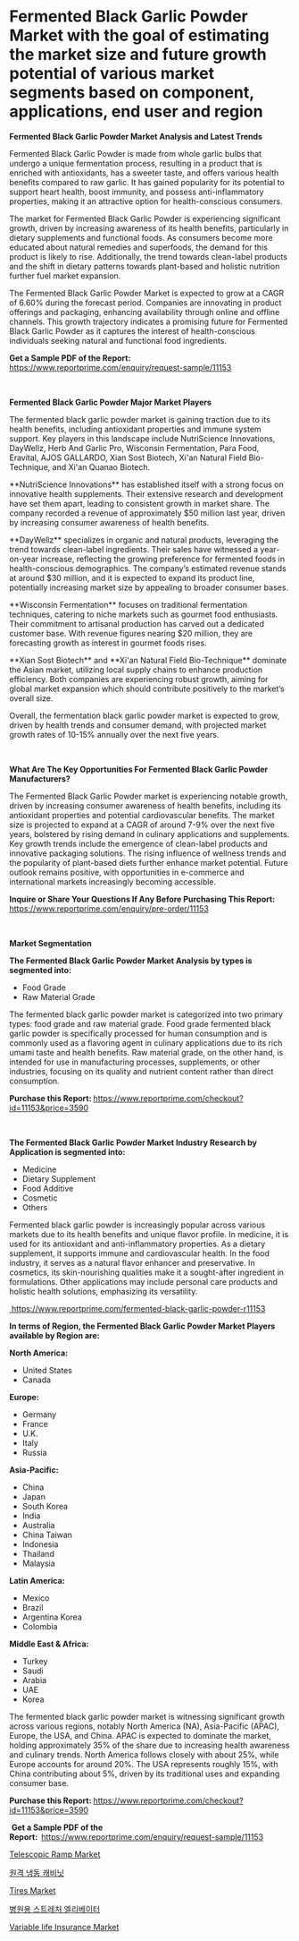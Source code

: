 <p><h1>Fermented Black Garlic Powder Market with the goal of estimating the market size and future growth potential of various market segments based on component, applications, end user and region</h1></p><p><strong>Fermented Black Garlic Powder Market Analysis and Latest Trends</strong></p>
<p><p>Fermented Black Garlic Powder is made from whole garlic bulbs that undergo a unique fermentation process, resulting in a product that is enriched with antioxidants, has a sweeter taste, and offers various health benefits compared to raw garlic. It has gained popularity for its potential to support heart health, boost immunity, and possess anti-inflammatory properties, making it an attractive option for health-conscious consumers.</p><p>The market for Fermented Black Garlic Powder is experiencing significant growth, driven by increasing awareness of its health benefits, particularly in dietary supplements and functional foods. As consumers become more educated about natural remedies and superfoods, the demand for this product is likely to rise. Additionally, the trend towards clean-label products and the shift in dietary patterns towards plant-based and holistic nutrition further fuel market expansion. </p><p>The Fermented Black Garlic Powder Market is expected to grow at a CAGR of 6.60% during the forecast period. Companies are innovating in product offerings and packaging, enhancing availability through online and offline channels. This growth trajectory indicates a promising future for Fermented Black Garlic Powder as it captures the interest of health-conscious individuals seeking natural and functional food ingredients.</p></p>
<p><strong>Get a Sample PDF of the Report:&nbsp;</strong> <a href="https://www.reportprime.com/enquiry/request-sample/11153">https://www.reportprime.com/enquiry/request-sample/11153</a></p>
<p>&nbsp;</p>
<p><strong>Fermented Black Garlic Powder Major Market Players</strong></p>
<p><p>The fermented black garlic powder market is gaining traction due to its health benefits, including antioxidant properties and immune system support. Key players in this landscape include NutriScience Innovations, DayWellz, Herb And Garlic Pro, Wisconsin Fermentation, Para Food, Eravital, AJOS GALLARDO, Xian Sost Biotech, Xi'an Natural Field Bio-Technique, and Xi'an Quanao Biotech.</p><p>**NutriScience Innovations** has established itself with a strong focus on innovative health supplements. Their extensive research and development have set them apart, leading to consistent growth in market share. The company recorded a revenue of approximately $50 million last year, driven by increasing consumer awareness of health benefits.</p><p>**DayWellz** specializes in organic and natural products, leveraging the trend towards clean-label ingredients. Their sales have witnessed a year-on-year increase, reflecting the growing preference for fermented foods in health-conscious demographics. The company’s estimated revenue stands at around $30 million, and it is expected to expand its product line, potentially increasing market size by appealing to broader consumer bases.</p><p>**Wisconsin Fermentation** focuses on traditional fermentation techniques, catering to niche markets such as gourmet food enthusiasts. Their commitment to artisanal production has carved out a dedicated customer base. With revenue figures nearing $20 million, they are forecasting growth as interest in gourmet foods rises.</p><p>**Xian Sost Biotech** and **Xi'an Natural Field Bio-Technique** dominate the Asian market, utilizing local supply chains to enhance production efficiency. Both companies are experiencing robust growth, aiming for global market expansion which should contribute positively to the market’s overall size.</p><p>Overall, the fermentation black garlic powder market is expected to grow, driven by health trends and consumer demand, with projected market growth rates of 10-15% annually over the next five years.</p></p>
<p>&nbsp;</p>
<p><strong>What Are The Key Opportunities For Fermented Black Garlic Powder Manufacturers?</strong></p>
<p><p>The Fermented Black Garlic Powder market is experiencing notable growth, driven by increasing consumer awareness of health benefits, including its antioxidant properties and potential cardiovascular benefits. The market size is projected to expand at a CAGR of around 7-9% over the next five years, bolstered by rising demand in culinary applications and supplements. Key growth trends include the emergence of clean-label products and innovative packaging solutions. The rising influence of wellness trends and the popularity of plant-based diets further enhance market potential. Future outlook remains positive, with opportunities in e-commerce and international markets increasingly becoming accessible.</p></p>
<p><strong>Inquire or Share Your Questions If Any Before Purchasing This Report:</strong> <a href="https://www.reportprime.com/enquiry/pre-order/11153">https://www.reportprime.com/enquiry/pre-order/11153</a></p>
<p>&nbsp;</p>
<p><strong>Market Segmentation</strong></p>
<p><strong>The Fermented Black Garlic Powder Market Analysis by types is segmented into:</strong></p>
<p><ul><li>Food Grade</li><li>Raw Material Grade</li></ul></p>
<p><p>The fermented black garlic powder market is categorized into two primary types: food grade and raw material grade. Food grade fermented black garlic powder is specifically processed for human consumption and is commonly used as a flavoring agent in culinary applications due to its rich umami taste and health benefits. Raw material grade, on the other hand, is intended for use in manufacturing processes, supplements, or other industries, focusing on its quality and nutrient content rather than direct consumption.</p></p>
<p><strong>Purchase this Report:&nbsp;</strong><a href="https://www.reportprime.com/checkout?id=11153&price=3590">https://www.reportprime.com/checkout?id=11153&price=3590</a></p>
<p>&nbsp;</p>
<p><strong>The Fermented Black Garlic Powder Market Industry Research by Application is segmented into:</strong></p>
<p><ul><li>Medicine</li><li>Dietary Supplement</li><li>Food Additive</li><li>Cosmetic</li><li>Others</li></ul></p>
<p><p>Fermented black garlic powder is increasingly popular across various markets due to its health benefits and unique flavor profile. In medicine, it is used for its antioxidant and anti-inflammatory properties. As a dietary supplement, it supports immune and cardiovascular health. In the food industry, it serves as a natural flavor enhancer and preservative. In cosmetics, its skin-nourishing qualities make it a sought-after ingredient in formulations. Other applications may include personal care products and holistic health solutions, emphasizing its versatility.</p></p>
<p><a href="https://www.reportprime.com/fermented-black-garlic-powder-r11153">&nbsp;https://www.reportprime.com/fermented-black-garlic-powder-r11153</a></p>
<p><strong>In terms of Region, the Fermented Black Garlic Powder Market Players available by Region are:</strong></p>
<p>
    <p> <strong> North America: </strong>
        <ul>
            <li>United States</li>
            <li>Canada</li>
        </ul>
        </p> 
    <p> <strong> Europe: </strong>
        <ul>
            <li>Germany</li>
            <li>France</li>
            <li>U.K.</li>
            <li>Italy</li>
            <li>Russia</li>
        </ul>
        </p> 
    <p> <strong> Asia-Pacific: </strong>
        <ul>
            <li>China</li>
            <li>Japan</li>
            <li>South Korea</li>
            <li>India</li>
            <li>Australia</li>
            <li>China Taiwan</li>
            <li>Indonesia</li>
            <li>Thailand</li>
            <li>Malaysia</li>
        </ul>
        </p> 
    <p> <strong> Latin America: </strong>
        <ul>
            <li>Mexico</li>
            <li>Brazil</li>
            <li>Argentina Korea</li>
            <li>Colombia</li>
        </ul>
        </p> 
    <p> <strong> Middle East & Africa: </strong>
        <ul>
            <li>Turkey</li>
            <li>Saudi</li>
            <li>Arabia</li>
            <li>UAE</li>
            <li>Korea</li>
        </ul>
    </p>
    </p>
<p><p>The fermented black garlic powder market is witnessing significant growth across various regions, notably North America (NA), Asia-Pacific (APAC), Europe, the USA, and China. APAC is expected to dominate the market, holding approximately 35% of the share due to increasing health awareness and culinary trends. North America follows closely with about 25%, while Europe accounts for around 20%. The USA represents roughly 15%, with China contributing about 5%, driven by its traditional uses and expanding consumer base.</p></p>
<p><strong>Purchase this Report: </strong><a href="https://www.reportprime.com/checkout?id=11153&price=3590">https://www.reportprime.com/checkout?id=11153&price=3590</a></p>
<p>&nbsp;<strong>Get a Sample PDF of the Report:&nbsp;&nbsp;</strong><a href="https://www.reportprime.com/enquiry/request-sample/11153">https://www.reportprime.com/enquiry/request-sample/11153</a></p>
<p><strong></strong></p>
<p><p><a href="https://issuu.com/reportprime-2/docs/telescopic-ramp-market-size-2030.pp_dbc65c93c5d800">Telescopic Ramp Market</a></p><p><a href="https://medium.com/@alex_holland_/%EC%84%B8%EA%B3%84-remote-refrigeration-cabinets-market-%EC%9D%80-2024%EC%97%90%EC%84%9C-2031%EB%A1%9C-%EC%97%B0%ED%8F%89%EA%B7%A0-%EC%A6%9D%EA%B0%80%EC%9C%A8%EC%9D%84-%EB%B3%B4%EC%9D%BC-%EA%B2%83%EC%9C%BC%EB%A1%9C-%EC%98%88%EC%83%81%EB%90%A9%EB%8B%88%EB%8B%A4-e4c2b6b0c326">원격 냉동 캐비닛</a></p><p><a href="https://issuu.com/reportprime-2/docs/tires-market-size-2030.pptx_63ec55c5be9ba9">Tires Market</a></p><p><a href="https://medium.com/@lorenzogirl/%EB%B3%91%EC%9B%90-%EB%93%A4%EA%B2%83-%EC%97%98%EB%A6%AC%EB%B2%A0%EC%9D%B4%ED%84%B0-%EC%8B%9C%EC%9E%A5%EC%9D%98-%EC%8B%A0%ED%9D%A5-%ED%8A%B8%EB%A0%8C%EB%93%9C-%EB%B0%8F-2024%EB%85%84%EB%B6%80%ED%84%B0-2031%EB%85%84%EA%B9%8C%EC%A7%80%EC%9D%98-%EB%AF%B8%EB%9E%98-%EC%A0%84%EB%A7%9D-8b3a96c6723b">병원용 스트레처 엘리베이터</a></p><p><a href="https://www.linkedin.com/pulse/global-variable-life-insurance-market-opportunities-forecast-k6llf?trackingId=KwuafZiFSf%2Bw3CAoH%2FCWLQ%3D%3D">Variable life Insurance Market</a></p></p>